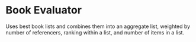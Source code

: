 # Book Evaluator
Uses best book lists and combines them into an aggregate list, weighted by number of referencers, ranking within a list, and number of items in a list.
